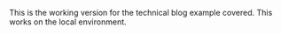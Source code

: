 This is the working version for the technical blog example covered. This works on the local environment.